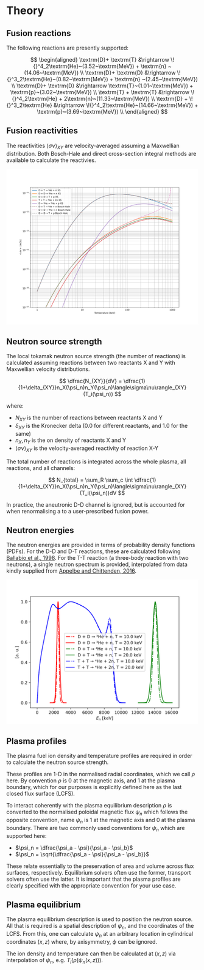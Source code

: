 # Theory

## Fusion reactions

The following reactions are presently supported:

$$
\begin{aligned}
\textrm{D}+ \textrm{T} &\rightarrow \!{}^4_2\textrm{He}~(3.52~\textrm{MeV}) + \textrm{n} ~(14.06~\textrm{MeV}) \\
\textrm{D}+ \textrm{D} &\rightarrow \!{}^3_2\textrm{He}~(0.82~\textrm{MeV}) + \textrm{n} ~(2.45~\textrm{MeV}) \\
\textrm{D}+ \textrm{D} &\rightarrow \textrm{T}~(1.01~\textrm{MeV}) + \textrm{p}~(3.02~\textrm{MeV}) \\
\textrm{T} + \textrm{T} &\rightarrow \!{}^4_2\textrm{He} + 2\textrm{n}~(11.33~\textrm{MeV}) \\
\textrm{D} + \!{}^3_2\textrm{He} &\rightarrow \!{}^4_2\textrm{He}~(14.66~\textrm{MeV}) + \textrm{p}~(3.69~\textrm{MeV}) \\
\end{aligned}
$$

## Fusion reactivities

The reactivities $\langle \sigma\nu\rangle_{XY}$ are velocity-averaged assuming a Maxwellian distribution. Both Bosch-Hale and direct cross-section integral methods are available to calculate the reactivies.

![](reactivities.svg)

## Neutron source strength

The local tokamak neutron source strength (the number of reactions) is calculated assuming reactions between two reactants X and Y with Maxwellian velocity distributions.

$$
\dfrac{N_{XY}}{dV} = \dfrac{1}{1+\delta_{XY}}n_X(\psi_n)n_Y(\psi_n)\langle\sigma\nu\rangle_{XY}(T_i(\psi_n))
$$

where:

* $N_{XY}$ is the number of reactions between reactants X and Y
* $\delta_{XY}$ is the Kronecker delta (0.0 for different reactants, and 1.0 for the same)
* $n_X, n_Y$ is the on density of reactants X and Y
* $\langle \sigma\nu\rangle_{XY}$ is the velocity-averaged reactivity of reaction X-Y

The total number of reactions is integrated across the whole plasma, all reactions, and all channels:

$$
N_{total} = \sum_R \sum_c \int \dfrac{1}{1+\delta_{XY}}n_X(\psi_n)n_Y(\psi_n)\langle\sigma\nu\rangle_{XY}(T_i(\psi_n))dV
$$

In practice, the aneutronic D-D channel is ignored, but is accounted for when renormalising a to a user-prescribed fusion power.

## Neutron energies

The neutron energies are provided in terms of probability density functions (PDFs). For the D-D and D-T reactions, these are calculated following [Ballabio et al., 1998](https://iopscience.iop.org/article/10.1088/0029-5515/38/11/310). For the T-T reaction (a three-body reaction with two neutrons), a single neutron spectrum is provided, interpolated from data kindly supplied from [Appelbe and Chittenden, 2016](https://www.sciencedirect.com/science/article/abs/pii/S1574181816300295).

![](neutron_spectra.svg)


## Plasma profiles

The plasma fuel ion density and temperature profiles are required in order to calculate the neutron source strength.

These profiles are 1-D in the normalised radial coordinates, which we call $\rho$ here. By convention $\rho$ is 0 at the magnetic axis, and 1 at the plasma boundary, which for our purposes is explicitly defined here as the last closed flux surface (LCFS).

To interact coherently with the plasma equilibrium description $\rho$ is converted to the normalised poloidal magnetic flux $\psi_n$ which follows the opposite convention, name $\psi_n$ is 1 at the magnetic axis and 0 at the plasma boundary. There are two commonly used conventions for $\psi_n$ which are supported here:

* $\psi_n = \dfrac{\psi_a - \psi}{\psi_a - \psi_b}$
* $\psi_n = \sqrt{\dfrac{\psi_a - \psi}{\psi_a - \psi_b}}$

These relate essentially to the preservation of area and volume across flux surfaces, respectively. Equilibrium solvers often use the former, transport solvers often use the latter. It is important that the plasma profiles are clearly specified with the appropriate convention for your use case.

## Plasma equilibrium

The plasma equilibrium description is used to position the neutron source. All that is required is a spatial description of $\psi_n$, and the coordinates of the LCFS. From this, one can calculate $\psi_n$ at an arbitrary location in cylindrical coordinates $(x, z)$ where, by axisymmetry, $\phi$ can be ignored.

The ion density and temperature can then be calculated at $(x, z)$ via interpolation of $\psi_n$, e.g. $T_i(\rho(\psi_n(x, z)))$.
